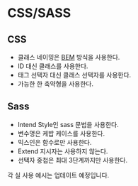 # CSS/SASS

## CSS

* 클래스 네이밍은 [BEM](http://getbem.com/naming/) 방식을 사용한다.
* ID 대신 클래스를 사용한다.
* 태그 선택자 대신 클래스 선택자를 사용한다.
* 가능한 한 축약형을 사용한다.

## Sass

* Intend Style인 sass 문법을 사용한다.
* 변수명은 케밥 케이스를 사용한다.
* 믹스인은 함수로만 사용한다.
* Extend 지시자는 사용하지 않는다.
* 선택자 중첩은 최대 3단계까지만 사용한다.

각 실 사용 예시는 업데이트 예정입니다.
